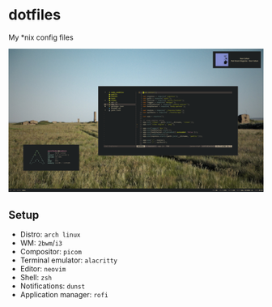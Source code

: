 # dotfiles

My \*nix config files

![desktop](pictures/Screenshots/desktop11.png)

## Setup

- Distro: `arch linux`
- WM: `2bwm`/`i3`
- Compositor: `picom`
- Terminal emulator: `alacritty`
- Editor: `neovim`
- Shell: `zsh`
- Notifications: `dunst`
- Application manager: `rofi`
